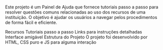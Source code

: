 Este projeto é um Painel de Ajuda que fornece tutoriais passo a passo para resolver questões comuns relacionadas ao uso dos recursos de uma instituição. 
O objetivo é ajudar os usuários a navegar pelos procedimentos de forma fácil e eficiente.

Recursos
Tutoriais passo a passo
Links para instruções detalhadas
Interface amigável
Estrutura do Projeto
O projeto foi desenvolvido por HTML, CSS puro e JS para alguma interação
